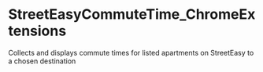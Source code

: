 # StreetEasyCommuteTime_ChromeExtensions
Collects and displays commute times for listed apartments on StreetEasy to a chosen destination
